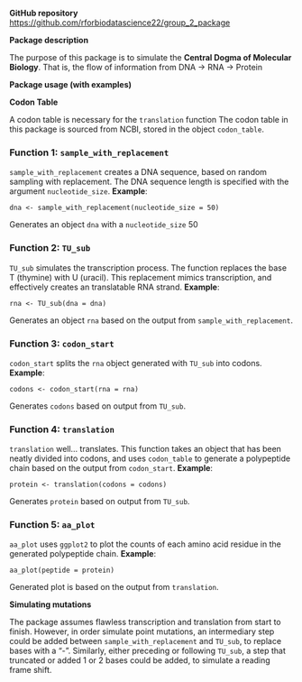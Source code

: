 
<!-- README.md is generated from README.Rmd. Please edit that file -->

**GitHub repository**
<https://github.com/rforbiodatascience22/group_2_package>

**Package description**

The purpose of this package is to simulate the **Central Dogma of
Molecular Biology**. That is, the flow of information from DNA -\> RNA
-\> Protein

**Package usage (with examples)**

**Codon Table**

A codon table is necessary for the `translation` function The codon
table in this package is sourced from NCBI, stored in the object
`codon_table`.

### Function 1: `sample_with_replacement`

`sample_with_replacement` creates a DNA sequence, based on random
sampling with replacement. The DNA sequence length is specified with the
argument `nucleotide_size`. **Example**:

    dna <- sample_with_replacement(nucleotide_size = 50)

Generates an object `dna` with a `nucleotide_size` 50

### Function 2: `TU_sub`

`TU_sub` simulates the transcription process. The function replaces the
base T (thymine) with U (uracil). This replacement mimics transcription,
and effectively creates an translatable RNA strand. **Example**:

    rna <- TU_sub(dna = dna)

Generates an object `rna` based on the output from
`sample_with_replacement`.

### Function 3: `codon_start`

`codon_start` splits the `rna` object generated with `TU_sub` into
codons. **Example**:

    codons <- codon_start(rna = rna)

Generates `codons` based on output from `TU_sub`.

### Function 4: `translation`

`translation` well… translates. This function takes an object that has
been neatly divided into codons, and uses `codon_table` to generate a
polypeptide chain based on the output from `codon_start`. **Example**:

    protein <- translation(codons = codons)

Generates `protein` based on output from `TU_sub`.

### Function 5: `aa_plot`

`aa_plot` uses `ggplot2` to plot the counts of each amino acid residue
in the generated polypeptide chain. **Example**:

    aa_plot(peptide = protein)

Generated plot is based on the output from `translation`.

**Simulating mutations**

The package assumes flawless transcription and translation from start to
finish. However, in order simulate point mutations, an intermediary step
could be added between `sample_with_replacement` and `TU_sub`, to
replace bases with a “-”. Similarly, either preceding or following
`TU_sub`, a step that truncated or added 1 or 2 bases could be added, to
simulate a reading frame shift.

